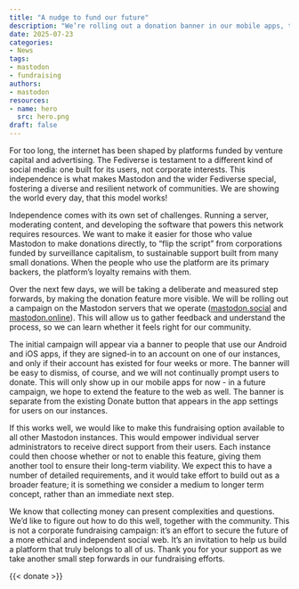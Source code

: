 ```yaml
---
title: "A nudge to fund our future"
description: "We’re rolling out a donation banner in our mobile apps, to help us test funding options for the future of Mastodon."
date: 2025-07-23
categories:
- News
tags:
- mastodon
- fundraising
authors:
- mastodon
resources:
- name: hero
  src: hero.png
draft: false
---
```

For too long, the internet has been shaped by platforms funded by venture capital and advertising. The Fediverse is testament to a different kind of social media: one built for its users, not corporate interests. This independence is what makes Mastodon and the wider Fediverse special, fostering a diverse and resilient network of communities. We are showing the world every day, that this model works!

Independence comes with its own set of challenges. Running a server, moderating content, and developing the software that powers this network requires resources. We want to make it easier for those who value Mastodon to make donations directly, to “flip the script” from corporations funded by surveillance capitalism, to sustainable support built from many small donations. When the people who use the platform are its primary backers, the platform’s loyalty remains with them.

Over the next few days, we will be taking a deliberate and measured step forwards, by making the donation feature more visible. We will be rolling out a campaign on the Mastodon servers that we operate ([mastodon.social](https://mastodon.social/) and [mastodon.online](https://mastodon.online/)). This will allow us to gather feedback and understand the process, so we can learn whether it feels right for our community.

The initial campaign will appear via a banner to people that use our Android and iOS apps, if they are signed-in to an account on one of our instances, and only if their account has existed for four weeks or more. The banner will be easy to dismiss, of course, and we will not continually prompt users to donate. This will only show up in our mobile apps for now - in a future campaign, we hope to extend the feature to the web as well. The banner is separate from the existing Donate button that appears in the app settings for users on our instances.

If this works well, we would like to make this fundraising option available to all other Mastodon instances. This would empower individual server administrators to receive direct support from their users. Each instance could then choose whether or not to enable this feature, giving them another tool to ensure their long-term viability. We expect this to have a number of detailed requirements, and it would take effort to build out as a broader feature; it is something we consider a medium to longer term concept, rather than an immediate next step.

We know that collecting money can present complexities and questions. We’d like to figure out how to do this well, together with the community. This is not a corporate fundraising campaign: it’s an effort to secure the future of a more ethical and independent social web. It’s an invitation to help us build a platform that truly belongs to all of us. Thank you for your support as we take another small step forwards in our fundraising efforts.

{{< donate >}}
